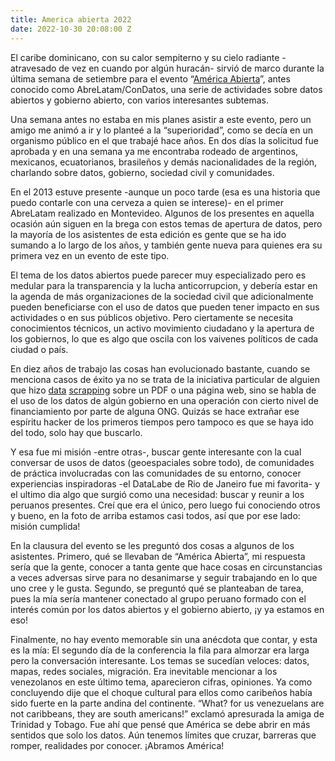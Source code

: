 ```yaml
---
title: America abierta 2022
date: 2022-10-30 20:08:00 Z
---
```


El caribe dominicano, con su calor sempiterno y su cielo radiante -atravesado de vez en cuando por algún huracán- sirvió de marco durante la última semana de setiembre para el evento “[América Abierta](https://americaabierta.org/)”, antes conocido como AbreLatam/ConDatos, una serie de actividades sobre datos abiertos y gobierno abierto, con varios interesantes subtemas.

Una semana antes no estaba en mis planes asistir a este evento, pero un amigo me animó a ir y lo planteé a la “superioridad”, como se decía en un organismo público en el que trabajé hace años. En dos días la solicitud fue aprobada y en una semana ya me encontraba rodeado de argentinos, mexicanos, ecuatorianos, brasileños y demás nacionalidades de la región, charlando sobre datos, gobierno, sociedad civil y comunidades.

En el 2013 estuve presente -aunque un poco tarde (esa es una historia que puedo contarle con una cerveza a quien se interese)- en el primer AbreLatam realizado en Montevideo. Algunos de los presentes en aquella ocasión aún siguen en la brega con estos temas de apertura de datos, pero la mayoría de los asistentes de esta edición es gente que se ha ido sumando a lo largo de los años, y también gente nueva para quienes era su primera vez en un evento de este tipo.

El tema de los datos abiertos puede parecer muy especializado pero es medular para la transparencia y la lucha anticorrupcion, y debería estar en la agenda de más organizaciones de la sociedad civil que adicionalmente pueden beneficiarse con el uso de datos que pueden tener impacto en sus actividades o en sus públicos objetivo. Pero ciertamente se necesita conocimientos técnicos, un activo movimiento ciudadano y la apertura de los gobiernos, lo que es algo que oscila con los vaivenes políticos de cada ciudad o país.

En diez años de trabajo las cosas han evolucionado bastante, cuando se menciona casos de éxito ya no se trata de la iniciativa particular de alguien que hizo [data](https://es.wikipedia.org/wiki/Screen_scraping) [scrapping](https://es.wikipedia.org/wiki/Web_scraping) sobre un PDF o una página web, sino se habla de el uso de los datos de algún gobierno en una operación con cierto nivel de financiamiento por parte de alguna ONG. Quizás se hace extrañar ese espíritu hacker de los primeros tiempos pero tampoco es que se haya ido del todo, solo hay que buscarlo.

Y esa fue mi misión -entre otras-, buscar gente interesante con la cual conversar de usos de datos (geoespaciales sobre todo), de comunidades de práctica involucradas con las comunidades de su entorno, conocer experiencias inspiradoras -el DataLabe de Rio de Janeiro fue mi favorita- y el ultimo dia algo que surgió como una necesidad: buscar y reunir a los peruanos presentes. Creí que era el único, pero luego fui conociendo otros y bueno, en la foto de arriba estamos casi todos, así que por ese lado: misión cumplida!

En la clausura del evento se les preguntó dos cosas a algunos de los asistentes. Primero, qué se llevaban de “América Abierta”, mi respuesta sería que la gente, conocer a tanta gente que hace cosas en circunstancias a veces adversas sirve para no desanimarse y seguir trabajando en lo que uno cree y le gusta. Segundo, se preguntó qué se planteaban de tarea, pues la mía sería mantener conectado al grupo peruano formado con el interés común por los datos abiertos y el gobierno abierto, ¡y ya estamos en eso!

Finalmente, no hay evento memorable sin una anécdota que contar, y esta es la mía: El segundo día de la conferencia la fila para almorzar era larga pero la conversación interesante. Los temas se sucedían veloces: datos, mapas, redes sociales, migración. Era inevitable mencionar a los venezolanos en este último tema, aparecieron cifras, opiniones. Ya como concluyendo dije que el choque cultural para ellos como caribeños había sido fuerte en la parte andina del continente. “What? for us venezuelans are not caribbeans, they are south americans!” exclamó apresurada la amiga de Trinidad y Tobago. Fue ahí que pensé que América se debe abrir en más sentidos que solo los datos. Aún tenemos límites que cruzar, barreras que romper, realidades por conocer. ¡Abramos América!